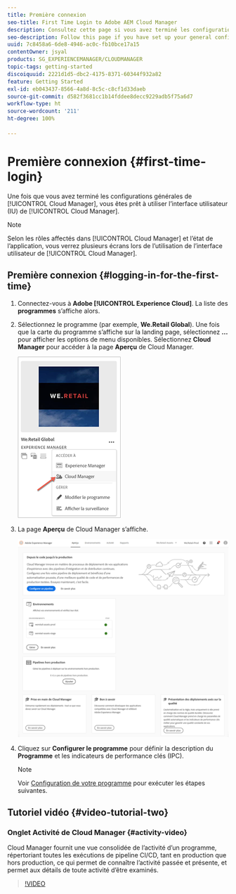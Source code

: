 ```yaml
---
title: Première connexion
seo-title: First Time Login to Adobe AEM Cloud Manager
description: Consultez cette page si vous avez terminé les configurations générales et que vous êtes prêt à utiliser Cloud Manager pour la première fois.
seo-description: Follow this page if you have set up your general configurations and you are ready to use Adobe AEM Cloud Manager for the first time.
uuid: 7c8458a6-6de8-4946-ac0c-fb10bce17a15
contentOwner: jsyal
products: SG_EXPERIENCEMANAGER/CLOUDMANAGER
topic-tags: getting-started
discoiquuid: 2221d1d5-dbc2-4175-8371-60344f932a82
feature: Getting Started
exl-id: eb043437-8566-4a8d-8c5c-c8cf1d33daeb
source-git-commit: d582f3681cc1b14fddee8decc9229adb5f75a6d7
workflow-type: ht
source-wordcount: '211'
ht-degree: 100%

---
```


# Première connexion {#first-time-login}

Une fois que vous avez terminé les configurations générales de [!UICONTROL Cloud Manager], vous êtes prêt à utiliser l’interface utilisateur (IU) de [!UICONTROL Cloud Manager].

>[!NOTE]
>Selon les rôles affectés dans [!UICONTROL Cloud Manager] et l’état de l’application, vous verrez plusieurs écrans lors de l’utilisation de l’interface utilisateur de [!UICONTROL Cloud Manager].

## Première connexion {#logging-in-for-the-first-time}

1. Connectez-vous à **Adobe [!UICONTROL Experience Cloud]**. La liste des **programmes** s’affiche alors.

1. Sélectionnez le programme (par exemple, **We.Retail Global**). Une fois que la carte du programme s’affiche sur la landing page, sélectionnez **...** pour afficher les options de menu disponibles.   Sélectionnez **Cloud Manager** pour accéder à la page **Aperçu** de Cloud Manager.

   ![](assets/navigate-cm1.png)

1. La page **Aperçu** de Cloud Manager s’affiche.

   ![](assets/FirstLogin1.png)

1. Cliquez sur **Configurer le programme** pour définir la description du **Programme** et les indicateurs de performance clés (IPC).

   >[!NOTE]
   >
   >Voir [Configuration de votre programme](https://helpx.adobe.com/fr/experience-manager/cloud-manager/using/setting-up-program.html) pour exécuter les étapes suivantes.

## Tutoriel vidéo {#video-tutorial-two}

### Onglet Activité de Cloud Manager  {#activity-video}

Cloud Manager fournit une vue consolidée de l’activité d’un programme, répertoriant toutes les exécutions de pipeline CI/CD, tant en production que hors production, ce qui permet de connaître l’activité passée et présente, et permet aux détails de toute activité d’être examinés.

>[!VIDEO](https://video.tv.adobe.com/v/26313/)
